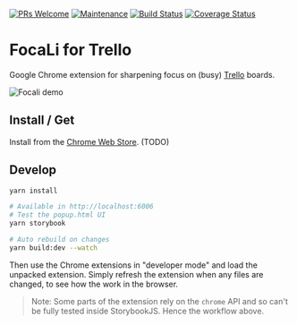 [![PRs Welcome](https://img.shields.io/badge/PRs-welcome-green.svg?style=flat-square&logo=Github)](http://makeapullrequest.com)
[![Maintenance](https://img.shields.io/badge/Maintained%3F-yes-green.svg?style=flat-square)](https://github.com/tgallacher/focali-for-trello/graphs/commit-activity)
[![Build Status](https://travis-ci.com/tgallacher/focali-for-trello.svg?branch=master)](https://travis-ci.com/tgallacher/focali-for-trello)
[![Coverage Status](https://coveralls.io/repos/github/tgallacher/focali-for-trello/badge.svg?branch=master)](https://coveralls.io/github/tgallacher/focali-for-trello?branch=master)

# FocaLi for Trello

Google Chrome extension for sharpening focus on (busy) [Trello](https://trello.com) boards.

![Focali demo](./focali-demo-resized.gif)

## Install / Get

Install from the [Chrome Web Store](#). (TODO)

## Develop

```sh
yarn install

# Available in http://localhost:6006
# Test the popup.html UI
yarn storybook

# Auto rebuild on changes
yarn build:dev --watch
```

Then use the Chrome extensions in "developer mode" and load the unpacked extension. Simply refresh the extension when any files are changed, to see how the work in the browser.

> Note: Some parts of the extension rely on the `chrome` API and so can't be fully tested inside StorybookJS. Hence the workflow above.
